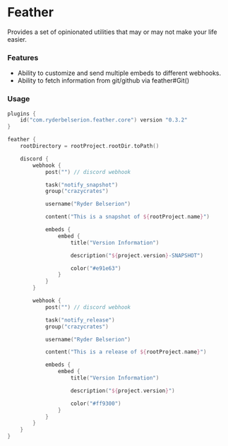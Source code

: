 # Feather
Provides a set of opinionated utilities that may or may not make your life easier.

### Features
- Ability to customize and send multiple embeds to different webhooks.
- Ability to fetch information from git/github via feather#Git()

### Usage
```kotlin
plugins {
    id("com.ryderbelserion.feather.core") version "0.3.2"
}

feather {
    rootDirectory = rootProject.rootDir.toPath()

    discord {
        webhook {
            post("") // discord webhook

            task("notify_snapshot")
            group("crazycrates")

            username("Ryder Belserion")

            content("This is a snapshot of ${rootProject.name}")

            embeds {
                embed {
                    title("Version Information")

                    description("${project.version}-SNAPSHOT")

                    color("#e91e63")
                }
            }
        }

        webhook {
            post("") // discord webhook

            task("notify_release")
            group("crazycrates")

            username("Ryder Belserion")

            content("This is a release of ${rootProject.name}")

            embeds {
                embed {
                    title("Version Information")

                    description("${project.version}")

                    color("#ff9300")
                }
            }
        }
    }
}
```
